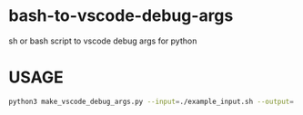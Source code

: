 # bash-to-vscode-debug-args
sh or bash script to vscode debug args for python

# USAGE
``` bash
python3 make_vscode_debug_args.py --input=./example_input.sh --output=./example_output.txt
```
